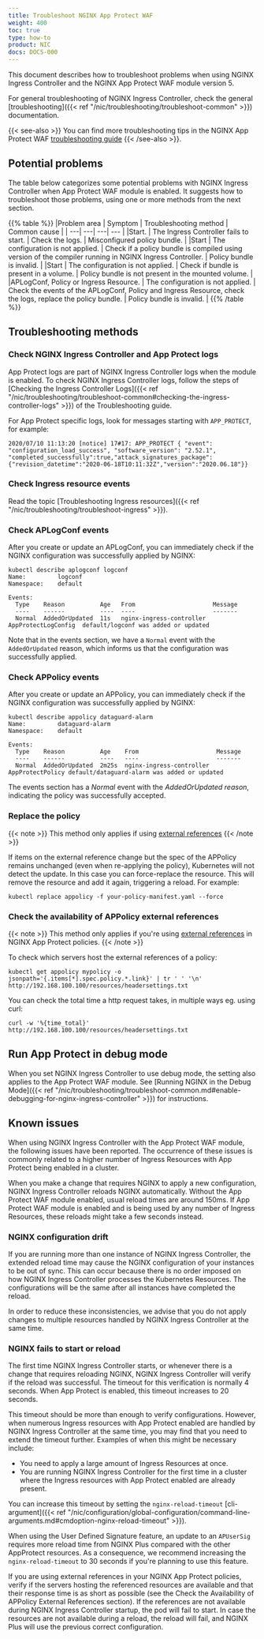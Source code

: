 ```yaml
---
title: Troubleshoot NGINX App Protect WAF
weight: 400
toc: true
type: how-to
product: NIC
docs: DOCS-000
---
```


This document describes how to troubleshoot problems when using NGINX Ingress Controller and the NGINX App Protect WAF module version 5.

For general troubleshooting of NGINX Ingress Controller, check the general [troubleshooting]({{< ref "/nic/troubleshooting/troubleshoot-common" >}}) documentation.

{{< see-also >}} You can find more troubleshooting tips in the NGINX App Protect WAF [troubleshooting guide](https://docs.nginx.com/nginx-app-protect-waf/v5/troubleshooting-guide/troubleshooting/) {{< /see-also >}}.

## Potential problems

The table below categorizes some potential problems with NGINX Ingress Controller when App Protect WAF module is enabled. It suggests how to troubleshoot those problems, using one or more methods from the next section.

{{% table %}}
|Problem area | Symptom | Troubleshooting method | Common cause |
| ---| ---| ---| --- |
|Start. | The Ingress Controller fails to start. | Check the logs. | Misconfigured policy bundle. |
|Start | The configuration is not applied. | Check if a policy bundle is compiled using version of the compiler running in NGINX Ingress Controller. | Policy bundle is invalid. |
|Start | The configuration is not applied. | Check if bundle is present in a volume. | Policy bundle is not present in the mounted volume. |
|APLogConf, Policy or Ingress Resource. | The configuration is not applied. | Check the events of the APLogConf, Policy and Ingress Resource, check the logs, replace the policy bundle. | Policy bundle is invalid. |
{{% /table %}}

## Troubleshooting methods

### Check NGINX Ingress Controller and App Protect logs

App Protect logs are part of NGINX Ingress Controller logs when the module is enabled. To check NGINX Ingress Controller logs, follow the steps of [Checking the Ingress Controller Logs]({{< ref "/nic/troubleshooting/troubleshoot-common#checking-the-ingress-controller-logs" >}}) of the Troubleshooting guide.

For App Protect specific logs, look for messages starting with `APP_PROTECT`, for example:

```shell
2020/07/10 11:13:20 [notice] 17#17: APP_PROTECT { "event": "configuration_load_success", "software_version": "2.52.1", "completed_successfully":true,"attack_signatures_package":{"revision_datetime":"2020-06-18T10:11:32Z","version":"2020.06.18"}}
```

### Check Ingress resource events

Read the topic [Troubleshooting Ingress resources]({{< ref "/nic/troubleshooting/troubleshoot-ingress" >}}).

### Check APLogConf events

After you create or update an APLogConf, you can immediately check if the NGINX configuration was successfully applied by NGINX:

```shell
kubectl describe aplogconf logconf
Name:         logconf
Namespace:    default

Events:
  Type    Reason          Age   From                      Message
  ----    ------          ----  ----                      -------
  Normal  AddedOrUpdated  11s   nginx-ingress-controller  AppProtectLogConfig  default/logconf was added or updated
```

Note that in the events section, we have a `Normal` event with the `AddedOrUpdated` reason, which informs us that the configuration was successfully applied.

### Check APPolicy events

After you create or update an APPolicy, you can immediately check if the NGINX configuration was successfully applied by NGINX:

```shell
kubectl describe appolicy dataguard-alarm
Name:         dataguard-alarm
Namespace:    default

Events:
  Type    Reason          Age    From                      Message
  ----    ------          ----   ----                      -------
  Normal  AddedOrUpdated  2m25s  nginx-ingress-controller  AppProtectPolicy default/dataguard-alarm was added or updated
```

The events section has a *Normal* event with the *AddedOrUpdated reason*, indicating the policy was successfully accepted.

### Replace the policy

{{< note >}} This method only applies if using [external references](/nginx-app-protect/v4/configuration/#external-references) {{< /note >}}

If items on the external reference change but the spec of the APPolicy remains unchanged (even when re-applying the policy), Kubernetes will not detect the update.
In this case you can force-replace the resource. This will remove the resource and add it again, triggering a reload. For example:

```shell
kubectl replace appolicy -f your-policy-manifest.yaml --force
```

### Check the availability of APPolicy external references

{{< note >}} This method only applies if you're using [external references](/nginx-app-protect/v4/configuration/#external-references) in NGINX App Protect policies. {{< /note >}}

To check which servers host the external references of a policy:

```shell
kubectl get appolicy mypolicy -o jsonpath='{.items[*].spec.policy.*.link}' | tr ' ' '\n'
http://192.168.100.100/resources/headersettings.txt
```

You can check the total time a http request takes, in multiple ways eg. using curl:

```shell
curl -w '%{time_total}' http://192.168.100.100/resources/headersettings.txt
```

## Run App Protect in debug mode

When you set NGINX Ingress Controller to use debug mode, the setting also applies to the App Protect WAF module.  See  [Running NGINX in the Debug Mode]({{< ref "/nic/troubleshooting/troubleshoot-common.md#enable-debugging-for-nginx-ingress-controller" >}}) for instructions.

## Known issues

When using NGINX Ingress Controller with the App Protect WAF module, the following issues have been reported. The occurrence of these issues is commonly related to a higher number of Ingress Resources with App Protect being enabled in a cluster.

When you make a change that requires NGINX to apply a new configuration, NGINX Ingress Controller reloads NGINX automatically. Without the App Protect WAF module enabled, usual reload times are around 150ms. If App Protect WAF module is enabled and is being used by any number of Ingress Resources, these reloads might take a few seconds instead.

### NGINX configuration drift

If you are running more than one instance of NGINX Ingress Controller, the extended reload time may cause the NGINX configuration of your instances to be out of sync. This can occur because there is no order imposed on how NGINX Ingress Controller processes the Kubernetes Resources. The configurations will be the same after all instances have completed the reload.

In order to reduce these inconsistencies, we advise that you do not apply changes to multiple resources handled by NGINX Ingress Controller at the same time.

### NGINX fails to start or reload

The first time NGINX Ingress Controller starts, or whenever there is a change that requires reloading NGINX, NGINX Ingress Controller will verify if the reload was successful. The timeout for this verification is normally 4 seconds. When App Protect is enabled, this timeout increases to 20 seconds.

This timeout should be more than enough to verify configurations. However, when numerous Ingress resources with App Protect enabled are handled by NGINX Ingress Controller at the same time, you may find that you need to extend the timeout further. Examples of when this might be necessary include:

- You need to apply a large amount of Ingress Resources at once.
- You are running NGINX Ingress Controller for the first time in a cluster where the Ingress resources with App Protect enabled are already present.

You can increase this timeout by setting the `nginx-reload-timeout` [cli-argument]({{< ref "/nic/configuration/global-configuration/command-line-arguments.md#cmdoption-nginx-reload-timeout" >}}).

When using the User Defined Signature feature, an update to an `APUserSig` requires more reload time from NGINX Plus compared with the other AppProtect resources. As a consequence, we recommend increasing the `nginx-reload-timeout` to 30 seconds if you're planning to use this feature.

If you are using external references in your NGINX App Protect policies, verify if the servers hosting the referenced resources are available and that their response time is as short as possible (see the Check the Availability of APPolicy External References section). If the references are not available during NGINX Ingress Controller startup, the pod will fail to start. In case the resources are not available during a reload, the reload will fail, and NGINX Plus will use the previous correct configuration.
